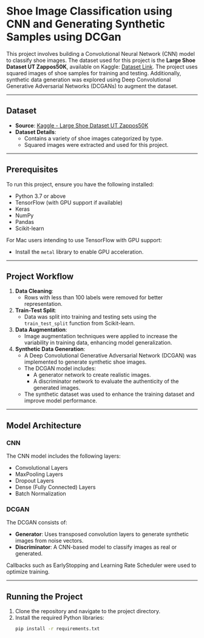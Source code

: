
# Shoe Image Classification using CNN and Generating Synthetic Samples using DCGan


This project involves building a Convolutional Neural Network (CNN) model to classify shoe images. The dataset used for this project is the **Large Shoe Dataset UT Zappos50K**, available on Kaggle: [Dataset Link](https://www.kaggle.com/datasets/aryashah2k/large-shoe-dataset-ut-zappos50k). The project uses squared images of shoe samples for training and testing. Additionally, synthetic data generation was explored using Deep Convolutional Generative Adversarial Networks (DCGANs) to augment the dataset.

---

## Dataset
- **Source**: [Kaggle - Large Shoe Dataset UT Zappos50K](https://www.kaggle.com/datasets/aryashah2k/large-shoe-dataset-ut-zappos50k)
- **Dataset Details**:
  - Contains a variety of shoe images categorized by type.
  - Squared images were extracted and used for this project.

---

## Prerequisites
To run this project, ensure you have the following installed:
- Python 3.7 or above
- TensorFlow (with GPU support if available)
- Keras
- NumPy
- Pandas
- Scikit-learn

For Mac users intending to use TensorFlow with GPU support:
- Install the `metal` library to enable GPU acceleration.

---

## Project Workflow
1. **Data Cleaning**:
   - Rows with less than 100 labels were removed for better representation.
2. **Train-Test Split**:
   - Data was split into training and testing sets using the `train_test_split` function from Scikit-learn.
3. **Data Augmentation**:
   - Image augmentation techniques were applied to increase the variability in training data, enhancing model generalization.
4. **Synthetic Data Generation**:
   - A Deep Convolutional Generative Adversarial Network (DCGAN) was implemented to generate synthetic shoe images.
   - The DCGAN model includes:
     - A generator network to create realistic images.
     - A discriminator network to evaluate the authenticity of the generated images.
   - The synthetic dataset was used to enhance the training dataset and improve model performance.

---

## Model Architecture
### CNN
The CNN model includes the following layers:
- Convolutional Layers
- MaxPooling Layers
- Dropout Layers
- Dense (Fully Connected) Layers
- Batch Normalization

### DCGAN
The DCGAN consists of:
- **Generator**: Uses transposed convolution layers to generate synthetic images from noise vectors.
- **Discriminator**: A CNN-based model to classify images as real or generated.

Callbacks such as EarlyStopping and Learning Rate Scheduler were used to optimize training.

---

## Running the Project
1. Clone the repository and navigate to the project directory.
2. Install the required Python libraries:
   ```bash
   pip install -r requirements.txt


